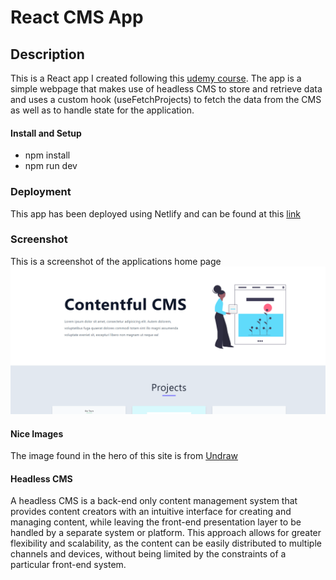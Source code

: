 # React CMS App

## Description

This is a React app I created following this [udemy course](https://www.udemy.com/course/react-tutorial-and-projects-course/). The app is a simple webpage that makes use of headless CMS to store and retrieve data and uses a custom hook (useFetchProjects) to fetch the data from the CMS as well as to handle state for the application.

#### Install and Setup

- npm install
- npm run dev

### Deployment

This app has been deployed using Netlify and can be found at this [link](https://cms-app-ron.netlify.app/)

### Screenshot

This is a screenshot of the applications home page ![home page](/src/assets/screenshot.PNG)

#### Nice Images

The image found in the hero of this site is from [Undraw](https://undraw.co/)

#### Headless CMS

A headless CMS is a back-end only content management system that provides content creators with an intuitive interface for creating and managing content, while leaving the front-end presentation layer to be handled by a separate system or platform. This approach allows for greater flexibility and scalability, as the content can be easily distributed to multiple channels and devices, without being limited by the constraints of a particular front-end system.
